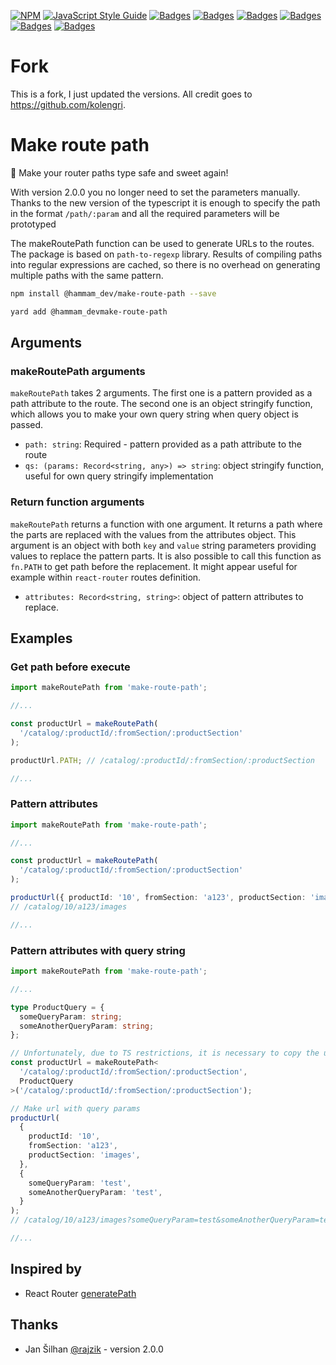 [![NPM](https://img.shields.io/npm/v/@hammam_dev/make-route-path.svg)](https://www.npmjs.com/package/@hammam_dev/make-route-path)
[![JavaScript Style Guide](https://img.shields.io/badge/code_style-standard-brightgreen.svg)](https://standardjs.com)
[![Badges](https://badgen.net/npm/license/@hammam_dev/make-route-path)](https://www.npmjs.com/package/@hammam_dev/make-route-path)
[![Badges](https://badgen.net/npm/dependents/@hammam_dev/make-route-path)](https://www.npmjs.com/package/@hammam_dev/make-route-path)
[![Badges](https://badgen.net/npm/types/@hammam_dev/make-route-path)](https://www.npmjs.com/package/@hammam_dev/make-route-path)
[![Badges](https://badgen.net/github/issues/A2Ple98/make-route-path)](https://www.npmjs.com/package/@hammam_dev/make-route-path)
[![Badges](https://badgen.net/bundlephobia/min/@hammam_dev/make-route-path)](https://bundlephobia.com/result?p=@hammam_dev/make-route-path)
[![Badges](https://badgen.net/bundlephobia/minzip/@hammam_dev/make-route-path)](https://bundlephobia.com/result?p=@hammam_dev/make-route-path)

# Fork
This is a fork, I just updated the versions. All credit goes to https://github.com/kolengri.

# Make route path

🧁 Make your router paths type safe and sweet again!

With version 2.0.0 you no longer need to set the parameters manually. Thanks to the new version of the typescript it is enough to specify the path in the format `/path/:param` and all the required parameters will be prototyped

The makeRoutePath function can be used to generate URLs to the routes. The package is based on `path-to-regexp` library.
Results of compiling paths into regular expressions are cached, so there is no overhead on generating multiple paths with the same pattern.

```bash
npm install @hammam_dev/make-route-path --save
```

```bash
yard add @hammam_devmake-route-path
```

## Arguments

### makeRoutePath arguments

`makeRoutePath` takes 2 arguments. The first one is a pattern provided as a path attribute to the route.
The second one is an object stringify function, which allows you to make your own query string when query object is passed.

- `path: string`: Required - pattern provided as a path attribute to the route
- `qs: (params: Record<string, any>) => string`: object stringify function, useful for own query stringify implementation

### Return function arguments

`makeRoutePath` returns a function with one argument. It returns a path where the parts are replaced with the values from the attributes object.
This argument is an object with both `key` and `value` string parameters providing values to replace the pattern parts.
It is also possible to call this function as `fn.PATH` to get path before the replacement. It might appear useful for example within `react-router` routes definition.

- `attributes: Record<string, string>`: object of pattern attributes to replace.

## Examples

### Get path before execute

```ts
import makeRoutePath from 'make-route-path';

//...

const productUrl = makeRoutePath(
  '/catalog/:productId/:fromSection/:productSection'
);

productUrl.PATH; // /catalog/:productId/:fromSection/:productSection

//...
```

### Pattern attributes

```ts
import makeRoutePath from 'make-route-path';

//...

const productUrl = makeRoutePath(
  '/catalog/:productId/:fromSection/:productSection'
);

productUrl({ productId: '10', fromSection: 'a123', productSection: 'images' });
// /catalog/10/a123/images

//...
```

### Pattern attributes with query string

```ts
import makeRoutePath from 'make-route-path';

//...

type ProductQuery = {
  someQueryParam: string;
  someAnotherQueryParam: string;
};

// Unfortunately, due to TS restrictions, it is necessary to copy the url as the first parameter in order to use a typed query string
const productUrl = makeRoutePath<
  '/catalog/:productId/:fromSection/:productSection',
  ProductQuery
>('/catalog/:productId/:fromSection/:productSection');

// Make url with query params
productUrl(
  {
    productId: '10',
    fromSection: 'a123',
    productSection: 'images',
  },
  {
    someQueryParam: 'test',
    someAnotherQueryParam: 'test',
  }
);
// /catalog/10/a123/images?someQueryParam=test&someAnotherQueryParam=test

//...
```

## Inspired by

- React Router [generatePath](https://reactrouter.com/web/api/generatePath)

## Thanks

- Jan Šilhan [@rajzik](https://github.com/rajzik) - version 2.0.0
